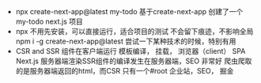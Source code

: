 - npx create-next-app@latest my-todo
    基于create-next-app 创建了一个my-todo next.js 项目
- npx
    不用先安装，可以直接运行，适合项目的测试
    不会留下痕迹，不影响全局
    npm i -g create-next-app@latest
    尝试一下某种技术的时候，特别有用
- CSR and SSR
    组件在客户端运行 模板编译， 挂载， 浏览器（client） SPA
    Next.js 服务器端渲染SSR组件的编译发生在服务器端，SEO 非常好
    爬虫爬取的是服务器端返回的html，而CSR 只有一个#root
    企业站，SEO， 掘金 